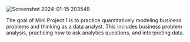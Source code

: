 ![Screenshot 2024-01-15 203548](https://github.com/VirmarSosa/SpecialtyFood/assets/118692087/7f7aef26-c63d-40d0-94b9-05635c15573d)

The goal of Mini Project 1 is to practice quantitatively modeling business problems and thinking as a data analyst. This includes business problem analysis, practicing how to ask analytics questions, and interpreting data.
